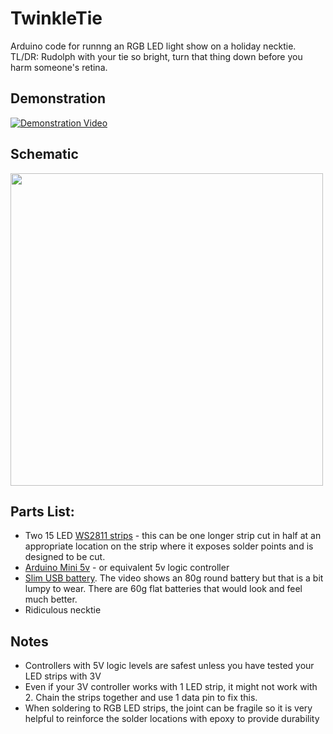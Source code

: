 # TwinkleTie
Arduino code for runnng an RGB LED light show on a holiday necktie.
TL/DR: Rudolph with your tie so bright, turn that thing down before you harm someone's retina.

## Demonstration
[![Demonstration Video](https://i.ytimg.com/vi/MoQlWXUC1UQ/0.jpg)](https://youtu.be/MoQlWXUC1UQ)

## Schematic
<img src="https://github.com/greglarious/TwinkleTie/blob/master/TwinkleTieSchematic.png?raw=true" width="500" height="500" />

## Parts List:
- Two 15 LED [WS2811 strips](https://www.google.com/search?q=ws2812+led+strip) - this can be one longer strip cut in half at an appropriate location on the strip where it exposes solder points and is designed to be cut.
- [Arduino Mini 5v](https://www.google.com/search?q=arduino+mini+pro+5v) - or equivalent 5v logic controller 
- [Slim USB battery](https://www.google.com/search?q=ultra-slim+usb+battery). The video shows an 80g round battery but that is a bit lumpy to wear. There are 60g flat batteries that would look and feel much better.
- Ridiculous necktie

## Notes
- Controllers with 5V logic levels are safest unless you have tested your LED strips with 3V
- Even if your 3V controller works with 1 LED strip, it might not work with 2.  Chain the strips together and use 1 data pin to fix this.
- When soldering to RGB LED strips, the joint can be fragile so it is very helpful to reinforce the solder locations with epoxy to provide durability
